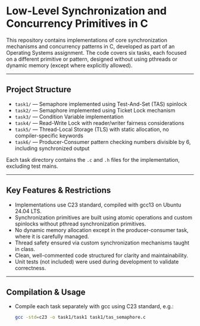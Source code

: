# Low-Level Synchronization and Concurrency Primitives in C

This repository contains implementations of core synchronization mechanisms and concurrency patterns in C, developed as part of an Operating Systems 
assignment. The code covers six tasks, each focused on a different primitive or pattern, designed without using pthreads or dynamic memory (except where 
explicitly allowed).

---

## Project Structure

- `task1/` — Semaphore implemented using Test-And-Set (TAS) spinlock  
- `task2/` — Semaphore implemented using Ticket Lock mechanism  
- `task3/` — Condition Variable implementation  
- `task4/` — Read-Write Lock with reader/writer fairness considerations  
- `task5/` — Thread-Local Storage (TLS) with static allocation, no compiler-specific keywords  
- `task6/` — Producer-Consumer pattern checking numbers divisible by 6, including synchronized output  

Each task directory contains the `.c` and `.h` files for the implementation, excluding test mains.

---

## Key Features & Restrictions

- Implementations use C23 standard, compiled with gcc13 on Ubuntu 24.04 LTS.  
- Synchronization primitives are built using atomic operations and custom spinlocks without pthread synchronization primitives.  
- No dynamic memory allocation except in the producer-consumer task, where it is carefully managed.  
- Thread safety ensured via custom synchronization mechanisms taught in class.  
- Clean, well-commented code structured for clarity and maintainability.  
- Unit tests (not included) were used during development to validate correctness.

---

## Compilation & Usage

- Compile each task separately with gcc using C23 standard, e.g.:  
  ```bash
  gcc -std=c23 -o task1/task1 task1/tas_semaphore.c
```
